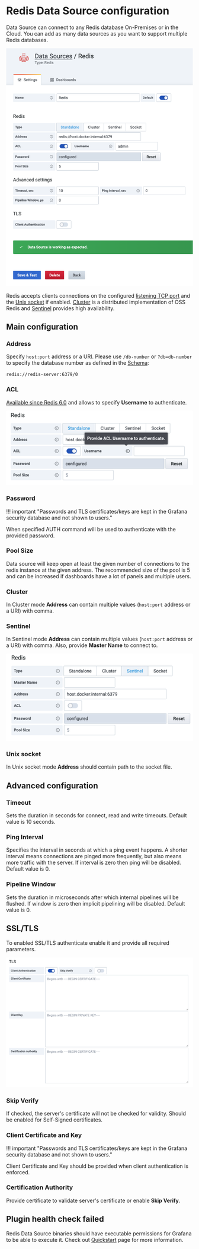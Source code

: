 # Redis Data Source configuration

Data Source can connect to any Redis database On-Premises or in the Cloud. You can add as many data sources as you want to support multiple Redis databases.

![Datasource](../images/redis-datasource/config-editor.png)

Redis accepts clients connections on the configured [listening TCP port](#standalone) and the [Unix socket](#unix-socket) if enabled. [Cluster](#cluster) is a distributed implementation of OSS Redis and [Sentinel](#sentinel) provides high availability.

## Main configuration

### Address

Specify `host:port` address or a URI. Please use `/db-number` or `?db=db-number` to specify the database number as defined in the [Schema](https://www.iana.org/assignments/uri-schemes/prov/redis):

```
redis://redis-server:6379/0
```

### ACL

[Available since Redis 6.0](https://redis.io/topics/acl) and allows to specify **Username** to authenticate.

![ACL enabled](../images/redis-datasource/acl.png)

### Password

!!! important "Passwords and TLS certificates/keys are kept in the Grafana security database and not shown to users."

When specified AUTH command will be used to authenticate with the provided password.

### Pool Size

Data source will keep open at least the given number of connections to the redis instance at the given address. The recommended size of the pool is 5 and can be increased if dashboards have a lot of panels and multiple users.

### Cluster

In Cluster mode **Address** can contain multiple values (`host:port` address or a URI) with comma.

### Sentinel

In Sentinel mode **Address** can contain multiple values (`host:port` address or a URI) with comma. Also, provide **Master Name** to connect to.

![Sentinel configuration](../images/redis-datasource/sentinel.png)

### Unix socket

In Unix socket mode **Address** should contain path to the socket file.

## Advanced configuration

### Timeout

Sets the duration in seconds for connect, read and write timeouts. Default value is 10 seconds.

### Ping Interval

Specifies the interval in seconds at which a ping event happens. A shorter interval means connections are pinged more frequently, but also means more traffic with the server. If interval is zero then ping will be disabled. Default value is 0.

### Pipeline Window

Sets the duration in microseconds after which internal pipelines will be flushed. If window is zero then implicit pipelining will be disabled. Default value is 0.

## SSL/TLS

To enabled SSL/TLS authenticate enable it and provide all required parameters.

![TLS enabled](../images/redis-datasource/tls.png)

### Skip Verify

If checked, the server's certificate will not be checked for validity. Should be enabled for Self-Signed certificates.

### Client Certificate and Key

!!! important "Passwords and TLS certificates/keys are kept in the Grafana security database and not shown to users."

Client Certificate and Key should be provided when client authentication is enforced.

### Certification Authority

Provide certificate to validate server's certificate or enable **Skip Verify**.

## Plugin health check failed

Redis Data Source binaries should have executable permissions for Grafana to be able to execute it. Check out [Quickstart](../quickstart.md#install-without-internet-access) page for more information.
